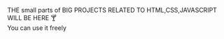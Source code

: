 THE small parts of BIG PROJECTS RELATED TO HTML,CSS,JAVASCRIPT WILL BE HERE 🍸 <br>
You can use it freely <br>

